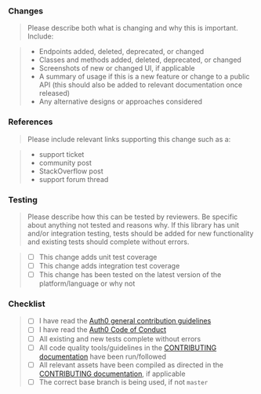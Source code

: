 ### Changes

> Please describe both what is changing and why this is important. Include:

> - Endpoints added, deleted, deprecated, or changed
> - Classes and methods added, deleted, deprecated, or changed
> - Screenshots of new or changed UI, if applicable
> - A summary of usage if this is a new feature or change to a public API (this should also be added to relevant documentation once released)
> - Any alternative designs or approaches considered

### References

> Please include relevant links supporting this change such as a:

> - support ticket
> - community post
> - StackOverflow post
> - support forum thread

### Testing

> Please describe how this can be tested by reviewers. Be specific about anything not tested and reasons why. If this library has unit and/or integration testing, tests should be added for new functionality and existing tests should complete without errors. 

> - [ ] This change adds unit test coverage
> - [ ] This change adds integration test coverage
> - [ ] This change has been tested on the latest version of the platform/language or why not

### Checklist

> - [ ] I have read the [Auth0 general contribution guidelines](https://github.com/auth0/open-source-template/blob/master/GENERAL-CONTRIBUTING.md)
> - [ ] I have read the [Auth0 Code of Conduct](https://github.com/auth0/open-source-template/blob/master/CODE-OF-CONDUCT.md)
> - [ ] All existing and new tests complete without errors
> - [ ] All code quality tools/guidelines in the [CONTRIBUTING documentation](CONTRIBUTING.md) have been run/followed
> - [ ] All relevant assets have been compiled as directed in the [CONTRIBUTING documentation](CONTRIBUTING.md), if applicable
> - [ ] The correct base branch is being used, if not `master`
